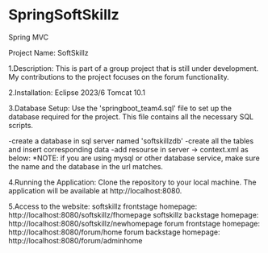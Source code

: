 # SpringSoftSkillz
Spring MVC

Project Name: SoftSkillz

1.Description:
This is part of a group project that is still under development. My contributions to the project focuses on the forum functionality.

2.Installation:
Eclipse 2023/6
Tomcat 10.1

3.Database Setup:
Use the 'springboot_team4.sql' file to set up the database required for the project. This file contains all the necessary SQL scripts.

-create a database in sql server named 'softskillzdb'
-create all the tables and insert corresponding data
-add resourse in server -> context.xml as below:
*NOTE: if you are using mysql or other database service, make sure the name and the database in the url matches. 

<Resource name="connectSqlServerJdbc/SystemService"
		type="javax.sql.DataSource" auth="Container"
		username="your username"
		password="your password"
		driverClassName="com.microsoft.sqlserver.jdbc.SQLServerDriver"
		url="jdbc:sqlserver://localhost:1433;databaseName=softskillzdb;encrypt=true;trustServerCertificate=true" />


4.Running the Application:
Clone the repository to your local machine.
The application will be available at http://localhost:8080.


5.Access to the website:
softskillz frontstage homepage: http://localhost:8080/softskillz/fhomepage
softskillz backstage homepage: http://localhost:8080/softskillz/newhomepage
forum frontstage homepage: http://localhost:8080/forum/home
forum backstage homepage: http://localhost:8080/forum/adminhome



